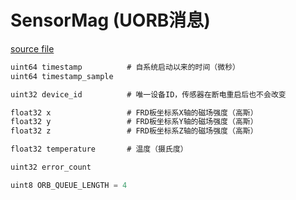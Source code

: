 # SensorMag (UORB消息)

[source file](https://github.com/PX4/PX4-Autopilot/blob/main/msg/SensorMag.msg)

```c
uint64 timestamp          # 自系统启动以来的时间（微秒）
uint64 timestamp_sample

uint32 device_id          # 唯一设备ID，传感器在断电重启后也不会改变

float32 x                 # FRD板坐标系X轴的磁场强度（高斯）
float32 y                 # FRD板坐标系Y轴的磁场强度（高斯）
float32 z                 # FRD板坐标系Z轴的磁场强度（高斯）

float32 temperature       # 温度（摄氏度）

uint32 error_count

uint8 ORB_QUEUE_LENGTH = 4

```